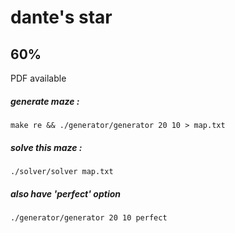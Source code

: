 # dante's star
## 60%
PDF available
##### generate maze :
    make re && ./generator/generator 20 10 > map.txt
##### solve this maze :
    ./solver/solver map.txt
##### also have 'perfect' option
    ./generator/generator 20 10 perfect

